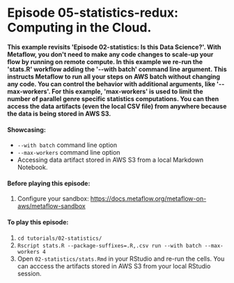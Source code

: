 # Episode 05-statistics-redux: Computing in the Cloud.

**This example revisits 'Episode 02-statistics: Is this Data Science?'. With
Metaflow, you don't need to make any code changes to scale-up your flow by
running on remote compute. In this example we re-run the 'stats.R' workflow
adding the '--with batch' command line argument. This instructs Metaflow to run
all your steps on AWS batch without changing any code. You can control the
behavior with additional arguments, like '--max-workers'. For this example,
'max-workers' is used to limit the number of parallel genre specific statistics
computations.
You can then access the data artifacts (even the local CSV file) from anywhere
because the data is being stored in AWS S3.**

#### Showcasing:
- ```--with batch``` command line option
- ```--max-workers``` command line option
- Accessing data artifact stored in AWS S3 from a local Markdown Notebook.

#### Before playing this episode:
1. Configure your sandbox: https://docs.metaflow.org/metaflow-on-aws/metaflow-sandbox

#### To play this episode:
1. ```cd tutorials/02-statistics/```
2. ```Rscript stats.R --package-suffixes=.R,.csv run --with batch --max-workers 4```
3. Open ```02-statistics/stats.Rmd``` in your RStudio and re-run the cells. You can acccess
the artifacts stored in AWS S3 from your local RStudio session. 
